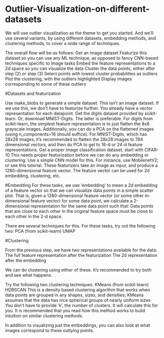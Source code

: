 # Outlier-Visualization-on-different-datasets

We will use outlier visualization as the theme to get you started. And we’ll use several variants, by using different datasets, embedding methods, and clustering methods, to cover a wide range of techniques.

The overall flow will be as follows:
Get an image dataset
Featurize this dataset so you can use any ML technique, as opposed to fancy CNN-based techniques specific to image tasks
Embed the feature representations to a 2d space so you can visualize the data
Cluster the data points, either after step (2) or step (3)
Select points with lowest cluster probabilities as outliers
Plot the clustering, with the outliers highlighted
Display images corresponding to some of these outliers

#Datasets and featurization

Use make_blobs to generate a simple dataset. This isn’t an image dataset.
If we use this, we don’t have to featurize further. You already have a vector representation for each datapoint.
Get the digits dataset provided by scikit-learn. Or, download MNIST-Digits. The latter is preferable.
For digits from scikit-learn, the simplest feature representation is to just flatten the 8x8 grayscale images.
Additionally, you can do a PCA on the flattened images (using n_components=16 should suffice). For MNIST-Digits, which has 28x28 images, it’s recommended to flatten the 28x28 images to 784 dimensional vectors, and then do PCA to get to 16-d or 24-d feature representations.
Get a proper image classification dataset, start with CIFAR-10
This needs proper featurization before we can do any embedding or clustering. Use a simple CNN model for this.
For instance, use MobilenetV2; or see this tutorial. These featurizers take an image as input, and produce a 1280-dimensional feature vector. The feature vector can be used for 2d embedding, clustering, etc.




#Embedding
For these tasks, we use ‘embedding’ to mean a 2d embedding of a feature vector so that we can visualize data points in a simple scatter plot. That is, given a 1280-dimensional feature vector (or some other m-dimensional feature vector) for some data point, we calculate a 2-dimensional representation for the same data point such that:
Data points that are close to each other in the original feature space must be close to each other in the 2-d space.

There are several techniques for this. For these tasks, try out the following two:
PCA (from scikit-learn)
UMAP


#Clustering

From the previous step, we have two representations available for the data:
The full feature representation after the featurization
The 2d representation after the embedding

We can do clustering using either of these. It’s recommended to try both and see what happens.

Try the following two clustering techniques:
KMeans (from scikit-learn)
HDBSCAN
This is a density based clustering algorithm that works when data points are grouped in any shapes, sizes, and densities; KMeans assumes that the data has nice spherical groups of nearly uniform sizes
You don’t have to provide ‘k’, the number of clusters. It will calculate this for you.
It is recommended that you read how this method works to build intuition on similar clustering methods.



In addition to visualizing just the embeddings, you can also look at what images correspond to these outlying points.

